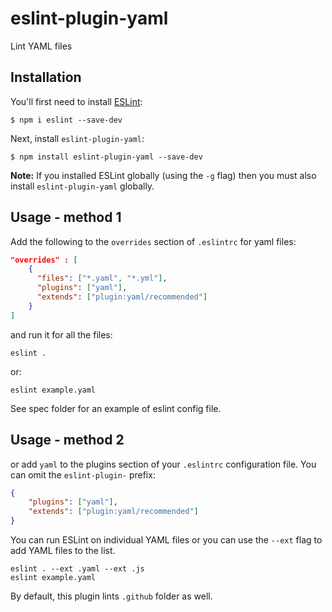 # eslint-plugin-yaml

Lint YAML files

## Installation

You'll first need to install [ESLint](http://eslint.org):

```
$ npm i eslint --save-dev
```

Next, install `eslint-plugin-yaml`:

```
$ npm install eslint-plugin-yaml --save-dev
```

**Note:** If you installed ESLint globally (using the `-g` flag) then you must also install `eslint-plugin-yaml` globally.

## Usage - method 1

Add the following to the `overrides` section of `.eslintrc` for yaml files:

```json
"overrides" : [
    {
      "files": ["*.yaml", "*.yml"],
      "plugins": ["yaml"],
      "extends": ["plugin:yaml/recommended"]
    }
]
```

and run it for all the files:

```
eslint .
```

or:

```
eslint example.yaml
```

See spec folder for an example of eslint config file.

## Usage - method 2

or add `yaml` to the plugins section of your `.eslintrc` configuration file. You can omit the `eslint-plugin-` prefix:

```json
{
    "plugins": ["yaml"],
    "extends": ["plugin:yaml/recommended"]
}
```

You can run ESLint on individual YAML files or you can use the `--ext` flag to add YAML files to the list.

```
eslint . --ext .yaml --ext .js
eslint example.yaml
```

By default, this plugin lints `.github` folder as well.
